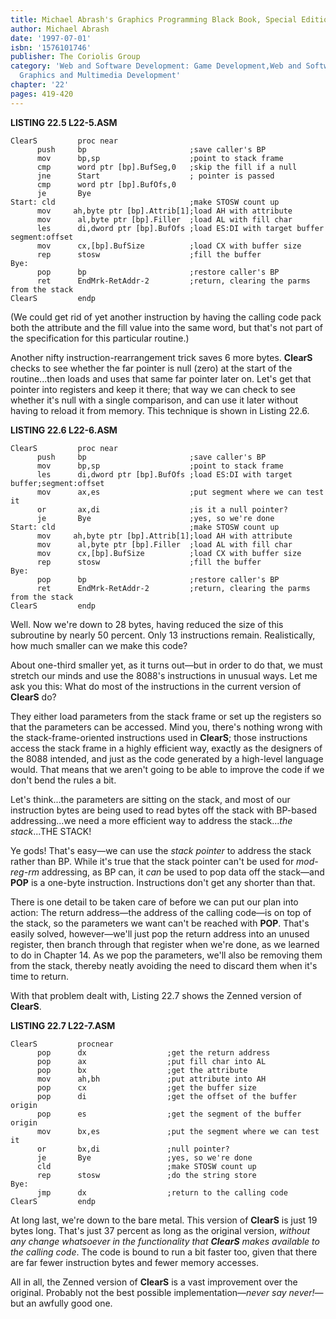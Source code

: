```yaml
---
title: Michael Abrash's Graphics Programming Black Book, Special Edition
author: Michael Abrash
date: '1997-07-01'
isbn: '1576101746'
publisher: The Coriolis Group
category: 'Web and Software Development: Game Development,Web and Software Development:
  Graphics and Multimedia Development'
chapter: '22'
pages: 419-420
---
```


**LISTING 22.5 L22-5.ASM**

    ClearS         proc near
          push     bp                       ;save caller's BP
          mov      bp,sp                    ;point to stack frame
          cmp      word ptr [bp].BufSeg,0   ;skip the fill if a null
          jne      Start                    ; pointer is passed
          cmp      word ptr [bp].BufOfs,0
          je       Bye
    Start: cld                              ;make STOSW count up
          mov     ah,byte ptr [bp].Attrib[1];load AH with attribute
          mov      al,byte ptr [bp].Filler  ;load AL with fill char
          les      di,dword ptr [bp].BufOfs ;load ES:DI with target buffer segment:offset
          mov      cx,[bp].BufSize          ;load CX with buffer size
          rep      stosw                    ;fill the buffer
    Bye:
          pop      bp                       ;restore caller's BP
          ret      EndMrk-RetAddr-2         ;return, clearing the parms from the stack
    ClearS         endp

(We could get rid of yet another instruction by having the calling code
pack both the attribute and the fill value into the same word, but
that's not part of the specification for this particular routine.)

Another nifty instruction-rearrangement trick saves 6 more bytes.
**ClearS** checks to see whether the far pointer is null (zero) at the
start of the routine...then loads and uses that same far pointer later
on. Let's get that pointer into registers and keep it there; that way we
can check to see whether it's null with a single comparison, and can use
it later without having to reload it from memory. This technique is
shown in Listing 22.6.

**LISTING 22.6 L22-6.ASM**

    ClearS         proc near
          push     bp                       ;save caller's BP
          mov      bp,sp                    ;point to stack frame
          les      di,dword ptr [bp].BufOfs ;load ES:DI with target buffer;segment:offset
          mov      ax,es                    ;put segment where we can test it
          or       ax,di                    ;is it a null pointer?
          je       Bye                      ;yes, so we're done
    Start: cld                              ;make STOSW count up
          mov     ah,byte ptr [bp].Attrib[1];load AH with attribute
          mov      al,byte ptr [bp].Filler  ;load AL with fill char
          mov      cx,[bp].BufSize          ;load CX with buffer size
          rep      stosw                    ;fill the buffer
    Bye:
          pop      bp                       ;restore caller's BP
          ret      EndMrk-RetAddr-2         ;return, clearing the parms from the stack
    ClearS         endp

Well. Now we're down to 28 bytes, having reduced the size of this
subroutine by nearly 50 percent. Only 13 instructions remain.
Realistically, how much smaller can we make this code?

About one-third smaller yet, as it turns out—but in order to do that, we
must stretch our minds and use the 8088's instructions in unusual ways.
Let me ask you this: What do most of the instructions in the current
version of **ClearS** do?

They either load parameters from the stack frame or set up the registers
so that the parameters can be accessed. Mind you, there's nothing wrong
with the stack-frame-oriented instructions used in **ClearS**; those
instructions access the stack frame in a highly efficient way, exactly
as the designers of the 8088 intended, and just as the code generated by
a high-level language would. That means that we aren't going to be able
to improve the code if we don't bend the rules a bit.

Let's think...the parameters are sitting on the stack, and most of our
instruction bytes are being used to read bytes off the stack with
BP-based addressing...we need a more efficient way to address the
stack...*the stack*...THE STACK!

Ye gods! That's easy—we can use the *stack pointer* to address the stack
rather than BP. While it's true that the stack pointer can't be used for
*mod-reg-rm* addressing, as BP can, it *can* be used to pop data off the
stack—and **POP** is a one-byte instruction. Instructions don't get any
shorter than that.

There is one detail to be taken care of before we can put our plan into
action: The return address—the address of the calling code—is on top of
the stack, so the parameters we want can't be reached with **POP**.
That's easily solved, however—we'll just pop the return address into an
unused register, then branch through that register when we're done, as
we learned to do in Chapter 14. As we pop the parameters, we'll also be
removing them from the stack, thereby neatly avoiding the need to
discard them when it's time to return.

With that problem dealt with, Listing 22.7 shows the Zenned version of
**ClearS**.

**LISTING 22.7 L22-7.ASM**

    ClearS         procnear
          pop      dx                  ;get the return address
          pop      ax                  ;put fill char into AL
          pop      bx                  ;get the attribute
          mov      ah,bh               ;put attribute into AH
          pop      cx                  ;get the buffer size
          pop      di                  ;get the offset of the buffer origin
          pop      es                  ;get the segment of the buffer origin
          mov      bx,es               ;put the segment where we can test it
          or       bx,di               ;null pointer?
          je       Bye                 ;yes, so we're done
          cld                          ;make STOSW count up
          rep      stosw               ;do the string store
    Bye:
          jmp      dx                  ;return to the calling code
    ClearS         endp

At long last, we're down to the bare metal. This version of **ClearS**
is just 19 bytes long. That's just 37 percent as long as the original
version, *without any change whatsoever in the functionality that
**ClearS** makes available to the calling code*. The code is bound to
run a bit faster too, given that there are far fewer instruction bytes
and fewer memory accesses.

All in all, the Zenned version of **ClearS** is a vast improvement over
the original. Probably not the best possible implementation—*never say
never!*—but an awfully good one.
